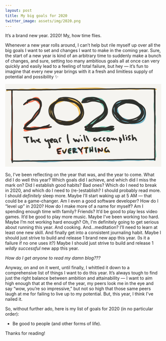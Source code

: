 ```yaml
---
layout: post
title: My big goals for 2020
twitter_image: assets/img/2020.png
---
```


It’s a brand new year. 2020! My, how time flies.

Whenever a new year rolls around, I can’t help but rile myself up over all the big goals I want to set and changes I want to make in the coming year. Sure, the start of a new year is kind of an arbitrary time to suddenly make a bunch of changes, and sure, setting too many ambitious goals all at once can very quickly and easily lead to a feeling of total failure, but hey — it’s fun to imagine that every new year brings with it a fresh and limitless supply of potential and possibility ✨

![2020](/assets/img/2020.png)


So, I’ve been reflecting on the year that was, and the year to come. What did I do well this year? Which goals did I achieve, and which did I miss the mark on? Did I establish good habits? Bad ones? Which do I need to break in 2020, and which do I need to (re-)establish? I should probably read more. I should _definitely_ sleep more. Maybe I’ll start waking up at 5 AM — that could be a game-changer. Am I even a good software developer? How do I “level up” in 2020? How do I make more of a name for myself? Am I spending enough time with family? Friends? It’d be good to play less video games. It’d be good to play more music. Maybe I’ve been working too hard. Maybe I’m not working hard enough? Oh, I’m definitely going to get serious about running this year. And cooking. And…meditation? I’ll need to learn at least one new skill. And finally get into a consistent journaling habit. Maybe I should just strive to build and release 1 brand new app this year. (Is it a failure if no one uses it?) Maybe I should just strive to build and release 1 _wildly successful_ new app this year.

_How do I get anyone to read my damn blog???_

Anyway, on and on it went, until finally, I whittled it down to a comprehensive list of things I want to do this year. It’s always tough to find just the right balance between ambition and attainability — I want to aim high enough that at the end of the year, my peers look me in the eye and say “wow, you’re so impressive,” but not so high that those same peers laugh at me for failing to live up to my potential. But, this year, I think I've nailed it.

So, without further ado, here is my list of goals for 2020 (in no particular order):

* Be good to people (and other forms of life).

Thanks for reading!
